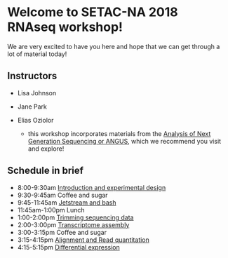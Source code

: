 Welcome to SETAC-NA 2018 RNAseq workshop!
===

We are very excited to have you here and hope that we can get through a lot of material today!

## Instructors

* Lisa Johnson
* Jane Park
* Elias Oziolor

	+ this workshop incorporates materials from the [Analysis of Next Generation Sequencing or ANGUS](https://angus.readthedocs.io/en/2018/), which we recommend you visit and explore!

## Schedule in brief

* 8:00-9:30am [Introduction and experimental design](https://setac-omics.readthedocs.io/en/latest/intro.html)
* 9:30-9:45am Coffee and sugar
* 9:45-11:45am [Jetstream and bash](https://setac-omics.readthedocs.io/en/latest/jetstream/boot.html)
* 11:45am-1:00pm Lunch
* 1:00-2:00pm [Trimming sequencing data](https://setac-omics.readthedocs.io/en/latest/quality-trimming.html)
* 2:00-3:00pm [Transcriptome assembly](https://setac-omics.readthedocs.io/en/latest/transcriptome-assembly.html)
* 3:00-3:15pm Coffee and sugar
* 3:15-4:15pm [Alignment and Read quantitation](https://setac-omics.readthedocs.io/en/latest/rnaseq-quant.html)
* 4:15-5:15pm [Differential expression](https://setac-omics.readthedocs.io/en/latest/DE.html)

